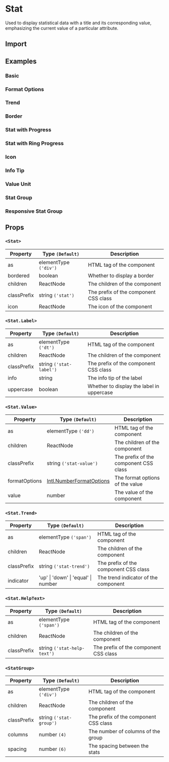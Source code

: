 # Stat

Used to display statistical data with a title and its corresponding value, emphasizing the current value of a particular attribute.

## Import

<!--{include:<import-guide>}-->

## Examples

### Basic

<!--{include:`basic.md`}-->

### Format Options

<!--{include:`format-options.md`}-->

### Trend

<!--{include:`trend.md`}-->

### Border

<!--{include:`bordered.md`}-->

### Stat with Progress

<!--{include:`progress-bar.md`}-->

### Stat with Ring Progress

<!--{include:`ring-progress.md`}-->

### Icon

<!--{include:`icon.md`}-->

### Info Tip

<!--{include:`info-tip.md`}-->

### Value Unit

<!--{include:`value-unit.md`}-->

### Stat Group

<!--{include:`group.md`}-->

### Responsive Stat Group

<!--{include:`responsive-group.md`}-->

## Props

### `<Stat>`

| Property    | Type `(Default)`      | Description                           |
| ----------- | --------------------- | ------------------------------------- |
| as          | elementType `('div')` | HTML tag of the component             |
| bordered    | boolean               | Whether to display a border           |
| children    | ReactNode             | The children of the component         |
| classPrefix | string `('stat')`     | The prefix of the component CSS class |
| icon        | ReactNode             | The icon of the component             |

### `<Stat.Label>`

| Property    | Type `(Default)`        | Description                               |
| ----------- | ----------------------- | ----------------------------------------- |
| as          | elementType `('dt')`    | HTML tag of the component                 |
| children    | ReactNode               | The children of the component             |
| classPrefix | string `('stat-label')` | The prefix of the component CSS class     |
| info        | string                  | The info tip of the label                 |
| uppercase   | boolean                 | Whether to display the label in uppercase |

### `<Stat.Value>`

| Property      | Type `(Default)`                 | Description                           |
| ------------- | -------------------------------- | ------------------------------------- |
| as            | elementType `('dd')`             | HTML tag of the component             |
| children      | ReactNode                        | The children of the component         |
| classPrefix   | string `('stat-value')`          | The prefix of the component CSS class |
| formatOptions | [Intl.NumberFormatOptions][Intl] | The format options of the value       |
| value         | number                           | The value of the component            |

### `<Stat.Trend>`

| Property    | Type `(Default)`                    | Description                           |
| ----------- | ----------------------------------- | ------------------------------------- |
| as          | elementType `('span')`              | HTML tag of the component             |
| children    | ReactNode                           | The children of the component         |
| classPrefix | string `('stat-trend')`             | The prefix of the component CSS class |
| indicator   | 'up' \| 'down' \| 'equal' \| number | The trend indicator of the component  |

### `<Stat.HelpText>`

| Property    | Type `(Default)`            | Description                           |
| ----------- | --------------------------- | ------------------------------------- |
| as          | elementType `('span')`      | HTML tag of the component             |
| children    | ReactNode                   | The children of the component         |
| classPrefix | string `('stat-help-text')` | The prefix of the component CSS class |

### `<StatGroup>`

| Property    | Type `(Default)`        | Description                           |
| ----------- | ----------------------- | ------------------------------------- |
| as          | elementType `('div')`   | HTML tag of the component             |
| children    | ReactNode               | The children of the component         |
| classPrefix | string `('stat-group')` | The prefix of the component CSS class |
| columns     | number `(4)`            | The number of columns of the group    |
| spacing     | number `(6)`            | The spacing between the stats         |

[Intl]: https://developer.mozilla.org/en-US/docs/Web/JavaScript/Reference/Global_Objects/Intl/NumberFormat
